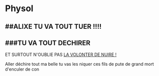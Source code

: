 # Physol
##ALIXE TU VA TOUT TUER !!!!
--
###TU VA TOUT DECHIRER
--
ET SURTOUT N'OUBLIE PAS [LA VOLONTER DE NUIRE !](https://cdn.discordapp.com/attachments/1206877831666343986/1231927648201085028/Volonte_de_nuire.mp3?ex=669b9d87&is=669a4c07&hm=9b35f9571f3f6d27472d9081b6c5b9c7413441732a8447a926123eef32fd62a7&)

Aller déchire tout ma belle tu vas les niquer ces fils de pute de grand mort d'enculer de con
